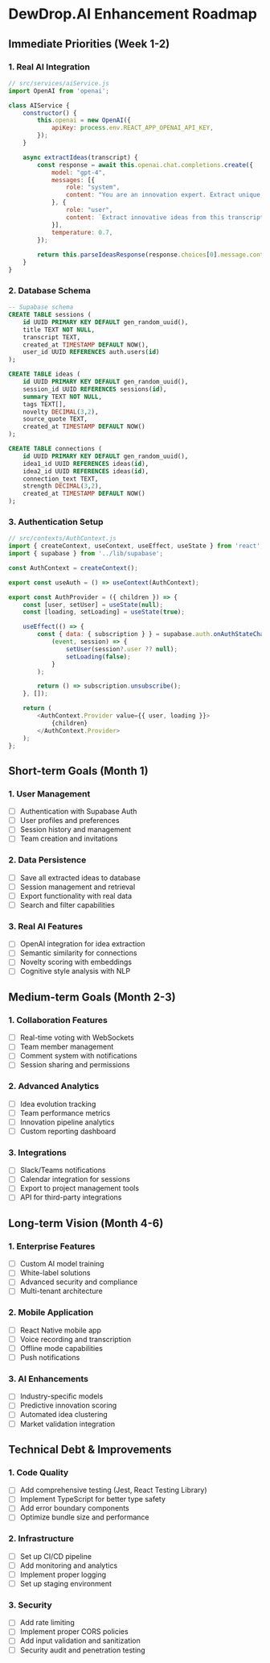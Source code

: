 # DewDrop.AI Enhancement Roadmap

## Immediate Priorities (Week 1-2)

### 1. Real AI Integration
```javascript
// src/services/aiService.js
import OpenAI from 'openai';

class AIService {
    constructor() {
        this.openai = new OpenAI({
            apiKey: process.env.REACT_APP_OPENAI_API_KEY,
        });
    }

    async extractIdeas(transcript) {
        const response = await this.openai.chat.completions.create({
            model: "gpt-4",
            messages: [{
                role: "system",
                content: "You are an innovation expert. Extract unique, actionable ideas from meeting transcripts."
            }, {
                role: "user",
                content: `Extract innovative ideas from this transcript: ${transcript}`
            }],
            temperature: 0.7,
        });
        
        return this.parseIdeasResponse(response.choices[0].message.content);
    }
}
```

### 2. Database Schema
```sql
-- Supabase schema
CREATE TABLE sessions (
    id UUID PRIMARY KEY DEFAULT gen_random_uuid(),
    title TEXT NOT NULL,
    transcript TEXT,
    created_at TIMESTAMP DEFAULT NOW(),
    user_id UUID REFERENCES auth.users(id)
);

CREATE TABLE ideas (
    id UUID PRIMARY KEY DEFAULT gen_random_uuid(),
    session_id UUID REFERENCES sessions(id),
    summary TEXT NOT NULL,
    tags TEXT[],
    novelty DECIMAL(3,2),
    source_quote TEXT,
    created_at TIMESTAMP DEFAULT NOW()
);

CREATE TABLE connections (
    id UUID PRIMARY KEY DEFAULT gen_random_uuid(),
    idea1_id UUID REFERENCES ideas(id),
    idea2_id UUID REFERENCES ideas(id),
    connection_text TEXT,
    strength DECIMAL(3,2),
    created_at TIMESTAMP DEFAULT NOW()
);
```

### 3. Authentication Setup
```javascript
// src/contexts/AuthContext.js
import { createContext, useContext, useEffect, useState } from 'react';
import { supabase } from '../lib/supabase';

const AuthContext = createContext();

export const useAuth = () => useContext(AuthContext);

export const AuthProvider = ({ children }) => {
    const [user, setUser] = useState(null);
    const [loading, setLoading] = useState(true);

    useEffect(() => {
        const { data: { subscription } } = supabase.auth.onAuthStateChange(
            (event, session) => {
                setUser(session?.user ?? null);
                setLoading(false);
            }
        );

        return () => subscription.unsubscribe();
    }, []);

    return (
        <AuthContext.Provider value={{ user, loading }}>
            {children}
        </AuthContext.Provider>
    );
};
```

## Short-term Goals (Month 1)

### 1. User Management
- [ ] Authentication with Supabase Auth
- [ ] User profiles and preferences
- [ ] Session history and management
- [ ] Team creation and invitations

### 2. Data Persistence
- [ ] Save all extracted ideas to database
- [ ] Session management and retrieval
- [ ] Export functionality with real data
- [ ] Search and filter capabilities

### 3. Real AI Features
- [ ] OpenAI integration for idea extraction
- [ ] Semantic similarity for connections
- [ ] Novelty scoring with embeddings
- [ ] Cognitive style analysis with NLP

## Medium-term Goals (Month 2-3)

### 1. Collaboration Features
- [ ] Real-time voting with WebSockets
- [ ] Team member management
- [ ] Comment system with notifications
- [ ] Session sharing and permissions

### 2. Advanced Analytics
- [ ] Idea evolution tracking
- [ ] Team performance metrics
- [ ] Innovation pipeline analytics
- [ ] Custom reporting dashboard

### 3. Integrations
- [ ] Slack/Teams notifications
- [ ] Calendar integration for sessions
- [ ] Export to project management tools
- [ ] API for third-party integrations

## Long-term Vision (Month 4-6)

### 1. Enterprise Features
- [ ] Custom AI model training
- [ ] White-label solutions
- [ ] Advanced security and compliance
- [ ] Multi-tenant architecture

### 2. Mobile Application
- [ ] React Native mobile app
- [ ] Voice recording and transcription
- [ ] Offline mode capabilities
- [ ] Push notifications

### 3. AI Enhancements
- [ ] Industry-specific models
- [ ] Predictive innovation scoring
- [ ] Automated idea clustering
- [ ] Market validation integration

## Technical Debt & Improvements

### 1. Code Quality
- [ ] Add comprehensive testing (Jest, React Testing Library)
- [ ] Implement TypeScript for better type safety
- [ ] Add error boundary components
- [ ] Optimize bundle size and performance

### 2. Infrastructure
- [ ] Set up CI/CD pipeline
- [ ] Add monitoring and analytics
- [ ] Implement proper logging
- [ ] Set up staging environment

### 3. Security
- [ ] Add rate limiting
- [ ] Implement proper CORS policies
- [ ] Add input validation and sanitization
- [ ] Security audit and penetration testing